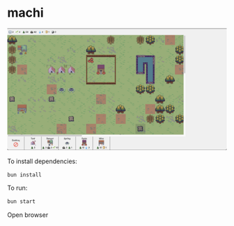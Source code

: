 # machi

![machi](public/assets/imgs/screenshots/v0.0.1.png)

To install dependencies:

```bash
bun install
```

To run:

```bash
bun start
```

Open browser

